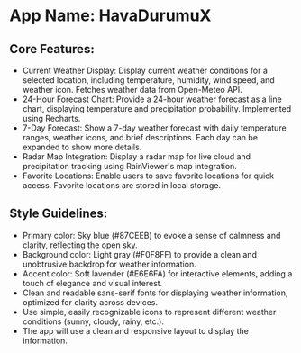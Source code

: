 # **App Name**: HavaDurumuX

## Core Features:

- Current Weather Display: Display current weather conditions for a selected location, including temperature, humidity, wind speed, and weather icon. Fetches weather data from Open-Meteo API.
- 24-Hour Forecast Chart: Provide a 24-hour weather forecast as a line chart, displaying temperature and precipitation probability. Implemented using Recharts.
- 7-Day Forecast: Show a 7-day weather forecast with daily temperature ranges, weather icons, and brief descriptions. Each day can be expanded to show more details.
- Radar Map Integration: Display a radar map for live cloud and precipitation tracking using RainViewer's map integration.
- Favorite Locations: Enable users to save favorite locations for quick access. Favorite locations are stored in local storage.

## Style Guidelines:

- Primary color: Sky blue (#87CEEB) to evoke a sense of calmness and clarity, reflecting the open sky.
- Background color: Light gray (#F0F8FF) to provide a clean and unobtrusive backdrop for weather information.
- Accent color: Soft lavender (#E6E6FA) for interactive elements, adding a touch of elegance and visual interest.
- Clean and readable sans-serif fonts for displaying weather information, optimized for clarity across devices.
- Use simple, easily recognizable icons to represent different weather conditions (sunny, cloudy, rainy, etc.).
- The app will use a clean and responsive layout to display the information.